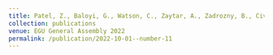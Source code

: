 ```yaml
---
title: Patel, Z., Baloyi, G., Watson, C., Zaytar, A., Zadrozny, B., Civitarese, D., ... & Vos, E. (2022). S2S Extreme Weather Featurization: A Global Skill Assessment Study (No. EGU22-12461). Copernicus Meetings.
collection: publications
venue: EGU General Assembly 2022
permalink: /publication/2022-10-01--number-11
---
```

